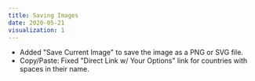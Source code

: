 ```yaml
---
title: Saving Images
date: 2020-05-21
visualization: 1
---
```


- Added "Save Current Image" to save the image as a PNG or SVG file.
- Copy/Paste: Fixed "Direct Link w/ Your Options" link for countries with spaces in their name.
